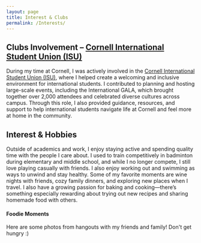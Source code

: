 ```yaml
---
layout: page
title: Interest & Clubs
permalink: /Interests/
---
```


## Clubs Involvement – [Cornell International Student Union (ISU)](https://isucornell.com/)
During my time at Cornell, I was actively involved in the [Cornell International Student Union (ISU)](https://isucornell.com/), where I helped create a welcoming and inclusive environment for international students. I contributed to planning and hosting large-scale events, including the International GALA, which brought together over 2,000 attendees and celebrated diverse cultures across campus. Through this role, I also provided guidance, resources, and support to help international students navigate life at Cornell and feel more at home in the community.

## Interest & Hobbies 
Outside of academics and work, I enjoy staying active and spending quality time with the people I care about. I used to train competitively in badminton during elementary and middle school, and while I no longer compete, I still love playing casually with friends. I also enjoy working out and swimming as ways to unwind and stay healthy. Some of my favorite moments are wine nights with friends, cozy family dinners, and exploring new places when I travel. I also have a growing passion for baking and cooking—there’s something especially rewarding about trying out new recipes and sharing homemade food with others.

#### Foodie Moments
Here are some photos from hangouts with my friends and family! Don't get hungry :) 



